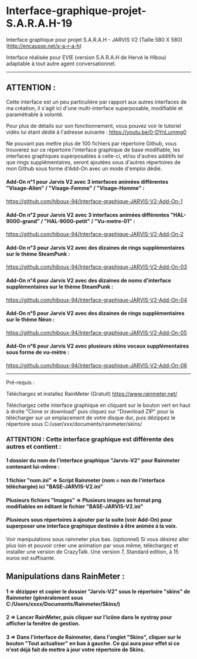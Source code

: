 # Interface-graphique-projet-S.A.R.A.H-19
Interface graphique pour projet S.A.R.A.H - JARVIS V2 (Taille 580 X 580)
(http://encausse.net/s-a-r-a-h)

Interface réalisée pour EVIE (version S.A.R.A.H de Hervé le Hibou) adaptable à tout autre agent conversationnel.

------------------------------------------------------------------
## ATTENTION :

Cette interface est un peu particulière par rapport aux autres interfaces de ma création, il s'agit ici d'une multi-interface superposable, modifiable et paramétrable à volonté.

Pour plus de détails sur son fonctionnement, vous pouvez voir le tutoriel vidéo lui étant dédié à l'adresse suivante :
  https://youtu.be/0-DYnLummg0

Ne pouvant pas mettre plus de 100 fichiers par répertoire Github, vous trouverez sur ce répertoire l'interface graphique de base modifiable, les interfaces graphiques superposables à celle-ci, et/ou d'autres additifs tel que rings supplémentaires, seront ajoutées sous d'autres répertoires de mon Github sous forme d'Add-On avec un mode d'emploi dédié.

#### Add-On n°1 pour Jarvis V2 avec 3 interfaces animées différentes "Visage-Alien" / "Visage-Femme" / "Visage-Homme" :

https://github.com/hiboux-94/Interface-graphique-JARVIS-V2-Add-On-1

#### Add-On n°2 pour Jarvis V2 avec 3 interfaces animées différentes "HAL-9000-grand" / "HAL-9000-petit" / "Vu-metre-01" :

https://github.com/hiboux-94/Interface-graphique-JARVIS-V2-Add-On-2

#### Add-On n°3 pour Jarvis V2 avec des dizaines de rings supplémentaires sur le thème SteamPunk :

https://github.com/hiboux-94/Interface-graphique-JARVIS-V2-Add-On-03

#### Add-On n°4 pour Jarvis V2 avec des dizaines de noms d'interface supplémentaires sur le thème SteamPunk :

https://github.com/hiboux-94/Interface-graphique-JARVIS-V2-Add-On-04

#### Add-On n°5 pour Jarvis V2 avec des dizaines de rings supplémentaires sur le thème Néon :

https://github.com/hiboux-94/Interface-graphique-JARVIS-V2-Add-On-05

#### Add-On n°6 pour Jarvis V2 avec plusieurs skins vocaux supplémentaires sous forme de vu-mètre :

https://github.com/hiboux-94/Interface-graphique-JARVIS-V2-Add-On-06

------------------------------------------------------------------

Pré-requis :

Téléchargez et installez RainMeter (Gratuit)
https://www.rainmeter.net/

Téléchargez cette interface graphique en cliquant sur le bouton vert en haut à droite "Clone or download" puis cliquez sur "Download ZIP" pour la télécharger sur un emplacement de votre disque dur, puis dézippez le répertoire sous C:/user/xxx/documents/rainmeter/skins/

### ATTENTION : Cette interface graphique est différente des autres et contient :

#### 1 dossier du nom de l'interface graphique "Jarvis-V2" pour Rainmeter contenant lui-même :

#### 1 fichier "nom.ini" => Script Rainmeter (nom = non de l'interface téléchargée) ici "BASE-JARVIS-V2.ini"

#### Plusieurs fichiers "Images" => Plusieurs images au format png modifiables en éditant le fichier "BASE-JARVIS-V2.ini"

#### Plusieurs sous répertoires à ajouter par la suite (voir Add-On) pour superposer une interface graphique destinée à être animée à la voix.

Voir manipulations sous rainmeter plus bas.
(optionnel) Si vous désirez aller plus loin et pouvoir créer une animation par vous même, téléchargez et installer une version de CrazyTalk. Une version 7, Standard edition, à  15 euros est suffisante.


## Manipulations dans RainMeter :

#### 1 => dézipper et copier le dossier "Jarvis-V2" sous le répertoire "skins" de Rainmeter (généralement sous C:/Users/xxxx/Documents/Rainmeter/Skins/)

#### 2 => Lancer RainMeter, puis cliquer sur l’icône dans le systray pour afficher la fenêtre de gestion.

#### 3 => Dans l'interface de Rainmeter, dans l'onglet "Skins", cliquer sur le bouton "Tout actualiser" en bas à gauche. Ce qui aura pour effet si ce n'est déjà fait de mettre à jour votre répertoire de Skins.
